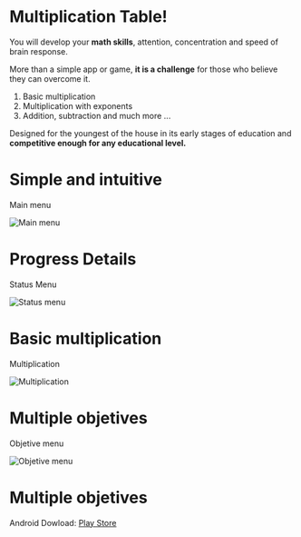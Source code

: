 # Multiplication Table!

You will develop your **math skills**, attention, concentration and speed of brain response.  
  
More than a simple app or game, **it is a challenge** for those who believe they can overcome it.  
  
1. Basic multiplication  
2. Multiplication with exponents  
3. Addition, subtraction and much more ...  
  
Designed for the youngest of the house in its early stages of education and **competitive enough for any educational level.**


# Simple and intuitive
Main menu

![Main menu](https://github.com/CreyTuning/TablaDeMultiplicar/blob/master/Resources/Tabla%20Screenshots/English/Godot_v3%2019-06-11%2015-12-53-307.png)

# Progress Details
Status Menu

![Status menu](https://github.com/CreyTuning/TablaDeMultiplicar/blob/master/Resources/Tabla%20Screenshots/English/Godot_v3%2019-06-11%2015-15-23-176.png)

# Basic multiplication
Multiplication

![Multiplication](https://github.com/CreyTuning/TablaDeMultiplicar/blob/master/Resources/Tabla%20Screenshots/English/Godot_v3%2019-06-11%2015-17-02-22.png)

# Multiple objetives
Objetive menu

![Objetive menu](https://github.com/CreyTuning/TablaDeMultiplicar/blob/master/Resources/Tabla%20Screenshots/English/Godot_v3%2019-06-11%2015-17-09-353.png)

# Multiple objetives
Android Dowload: [Play Store](https://play.google.com/store/apps/details?id=creytuning.tablademultiplicar)